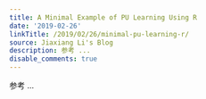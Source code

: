 ```yaml
---
title: A Minimal Example of PU Learning Using R
date: '2019-02-26'
linkTitle: /2019/02/26/minimal-pu-learning-r/
source: Jiaxiang Li's Blog
description: 参考 ...
disable_comments: true
---
```

参考 ...